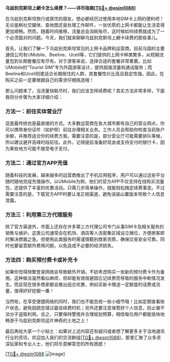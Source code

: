 **乌兹别克斯坦上網卡怎么续费？——详尽指南[[TG💪+ @esim1088](https://t.me/s/esim1088)]**

在乌兹别克斯坦旅行或居住的朋友，想必都经历过使用本地SIM卡上网的便利吧！无论是刷社交媒体、查地图还是处理工作邮件，一张优质的上网卡都能让生活变得更加顺畅。然而，随着时间推移，流量总会消耗殆尽，这时候如何续费就成为了一个必须面对的问题。今天，我们就来聊聊乌兹别克斯坦上網卡续费的那些事儿。

首先，让我们了解一下乌兹别克斯坦常见的上网卡品牌和运营商。目前乌国的主要通信公司有UMobile、Beeline、Ucell等，它们提供的上网卡种类繁多，从短期流量包到长期套餐应有尽有。对于游客来说，选择合适的套餐非常重要。比如UMobile的“Tourist SIM”专为外国游客设计，提供超值流量和通话服务；而Beeline和Ucell则更适合长期居住的人群，其套餐性价比高且稳定性强。因此，在购买之前一定要根据自己的需求仔细挑选哦！

那么问题来了，当流量快耗尽时，我们应该怎样续费呢？其实方法非常多样，下面我将分步骤为大家详细介绍：

### 方法一：前往实体营业厅

这是最传统也是最直接的方式。大多数运营商在各大城市都有自己的营业网点，你可以携带身份证件（如护照）前往办理相关业务。工作人员会帮助你检查当前账户余额，并推荐适合你的续费方案。需要注意的是，部分营业厅可能需要排队等候，所以建议避开高峰时段前往。此外，记得提前准备好现金或支持支付的银行卡，因为某些地方可能不接受电子支付。

### 方法二：通过官方APP充值

随着科技的发展，越来越多的运营商推出了手机应用程序，用户可以通过这些平台随时随地完成充值操作。以UMobile为例，他们的官方APP不仅支持在线购买流量包，还提供了丰富的优惠活动。只需几步简单操作，就能轻松搞定续费事宜。不过需要注意的是，下载官方APP时要认准正规渠道，避免误装山寨版本导致个人信息泄露。

### 方法三：利用第三方代理服务

除了官方渠道外，市面上还存在许多第三方代理公司专门从事SIM卡及相关服务的销售与维护。这类公司通常会在机场、酒店等人流密集区域设立摊位，方便旅客即时解决燃眉之急。但使用此类服务时需谨慎甄别商家资质，确保交易安全可靠。同时也要留意额外费用问题，以免造成不必要的经济损失。

### 方法四：购买预付费卡或补充卡

如果你觉得频繁登录网络会导致额外开销，不妨考虑购买一张新的预付费卡作为备用。这种做法虽然看似麻烦，但却能有效规避因忘记续费而导致的服务中断情况发生。而且现在很多商家都会推出组合优惠，例如买新卡赠送一定额度的话费或流量，值得好好挖掘一番！

当然啦，在享受便捷网络的同时，我们也不能忽视一些小细节哦！比如定期查看账户状态，避免因疏忽错过最佳续费时机；另外还要注意保管好个人信息，防止被不法分子盗取利用。总之，只要保持警惕并合理规划预算，相信每位用户都能愉快地畅游于乌兹别克斯坦这片神奇的土地之上！

最后再给大家一个小贴士：如果对上述内容还有疑问或者想了解更多关于当地通讯行业的资讯，欢迎加入我们的交流群组[[TG💪+ @esim1088](https://t.me/s/esim1088)]，那里汇聚了众多资深玩家和专业人士，他们将乐意解答您的所有困惑！

[[TG💪+ @esim1088](https://t.me/s/esim1088) ![Image](https://i.postimg.cc/4NQfJmqS/Snipaste-2025-05-13-00-14-12.png)]